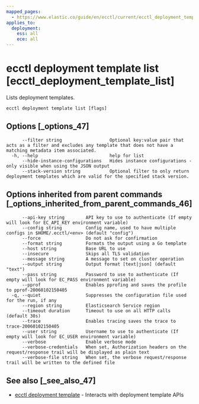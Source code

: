 ```yaml
---
mapped_pages:
  - https://www.elastic.co/guide/en/ecctl/current/ecctl_deployment_template_list.html
applies_to:
  deployment:
    ess: all
    ece: all
---
```


# ecctl deployment template list [ecctl_deployment_template_list]

Lists deployment templates.

```
ecctl deployment template list [flags]
```


## Options [_options_47]

```
      --filter string                  Optional key:value pair that acts as a filter and excludes any template that does not have a matching metadata item associated.
  -h, --help                           help for list
      --hide-instance-configurations   Hides instance configurations - only visible when using the JSON output
      --stack-version string           Optional filter to only return deployment templates which are valid for the specified stack version.
```


## Options inherited from parent commands [_options_inherited_from_parent_commands_46]

```
      --api-key string        API key to use to authenticate (If empty will look for EC_API_KEY environment variable)
      --config string         Config name, used to have multiple configs in $HOME/.ecctl/<env> (default "config")
      --force                 Do not ask for confirmation
      --format string         Formats the output using a Go template
      --host string           Base URL to use
      --insecure              Skips all TLS validation
      --message string        A message to set on cluster operation
      --output string         Output format [text|json] (default "text")
      --pass string           Password to use to authenticate (If empty will look for EC_PASS environment variable)
      --pprof                 Enables pprofing and saves the profile to pprof-20060102150405
  -q, --quiet                 Suppresses the configuration file used for the run, if any
      --region string         Elasticsearch Service region
      --timeout duration      Timeout to use on all HTTP calls (default 30s)
      --trace                 Enables tracing saves the trace to trace-20060102150405
      --user string           Username to use to authenticate (If empty will look for EC_USER environment variable)
      --verbose               Enable verbose mode
      --verbose-credentials   When set, Authorization headers on the request/response trail will be displayed as plain text
      --verbose-file string   When set, the verbose request/response trail will be written to the defined file
```


## See also [_see_also_47]

* [ecctl deployment template](/reference/ecctl_deployment_template.md)	 - Interacts with deployment template APIs

